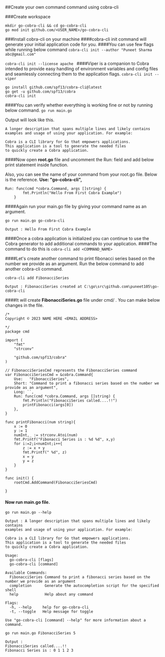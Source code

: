 ##Create your own command command using cobra-cli

###Create workspace
```
mkdir go-cobra-cli && cd go-cobra-cli
go mod init github.com/<USER_NAME>/go-cobra-cli
```
###Install cobra-cli  on your machine
####cobra-cli init command will generate your initial application code for you.
####You can use few flags while running below command
```cobra-cli init --author "Puneet Sharma abc@gmail.com" ```

```cobra-cli init --license apache ```
####Viper is a companion to Cobra intended to provide easy handling of environment variables and config files and seamlessly connecting them to the application flags.
``` cobra-cli init --viper ```

```
go install github.com/spf13/cobra-cli@latest
go get -u github.com/spf13/cobra
cobra-cli init 
```

####You can verify whether everything is working fine or not by running below command.
```go run main.go```

Output will look like this.
```
A longer description that spans multiple lines and likely contains
examples and usage of using your application. For example:

Cobra is a CLI library for Go that empowers applications.
This application is a tool to generate the needed files
to quickly create a Cobra application.
```

####Now open **root.go** file and uncomment the Run: field and add below print statement inside function.

Also, you can see the name of your command from your root.go file. Below is the reference.
**Use:   "go-cobra-cli",**

```
Run: func(cmd *cobra.Command, args []string) {
		fmt.Println("Hello From First Cobra Example")
	}
```

####Again run your main.go file by giving your command name as an argument.
```
go run main.go go-cobra-cli

Output : Hello From First Cobra Example
```

####Once a cobra application is initialized you can continue to use the Cobra generator to add additional commands to your application. 
####The command to do this is ```cobra-cli add <COMMAND_NAME>```

####Let's create another command to print fibonacci series based on the number we provide as an argument. Run the below command to add another cobra-cli command.

```
cobra-cli add FibonacciSeries

Output : FibonacciSeries created at C:\go\src\github.com\puneet105\go-cobra-cli
```

####It will create **FibonacciSeries.go** file under cmd/ . You can make below changes in the file.

```
/*
Copyright © 2023 NAME HERE <EMAIL ADDRESS>

*/
package cmd

import (
	"fmt"
	"strconv"

	"github.com/spf13/cobra"
)

// FibonacciSeriesCmd represents the FibonacciSeries command
var FibonacciSeriesCmd = &cobra.Command{
	Use:   "FibonacciSeries",
	Short: "Command to print a fibonacci series based on the number we provide as an argument",
	Long: ``,
	Run: func(cmd *cobra.Command, args []string) {
		fmt.Println("FibonacciSeries called....!!")
		printFibonacci(args[0])
	},
}

func printFibonacci(num string){
	x := 0
	y := 1
	numInt,_ := strconv.Atoi(num)
	fmt.Printf("Fibonacci Series is : %d %d", x,y)
	for i:=2;i<numInt;i++{
		z := x + y
		fmt.Printf(" %d", z)
		x = y
		y = z
	}
}

func init() {
	rootCmd.AddCommand(FibonacciSeriesCmd)

}

```

#### Now run main.go file.

```
go run main.go --help

Output : A longer description that spans multiple lines and likely contains
examples and usage of using your application. For example:

Cobra is a CLI library for Go that empowers applications.
This application is a tool to generate the needed files
to quickly create a Cobra application.

Usage:
  go-cobra-cli [flags]
  go-cobra-cli [command]

Available Commands:
  FibonacciSeries Command to print a fibonacci series based on the number we provide as an argument
  completion      Generate the autocompletion script for the specified shell
  help            Help about any command

Flags:
  -h, --help     help for go-cobra-cli
  -t, --toggle   Help message for toggle

Use "go-cobra-cli [command] --help" for more information about a command.

```

```
go run main.go FibonacciSeries 5

Output : 
FibonacciSeries called....!!
Fibonacci Series is : 0 1 1 2 3

```
